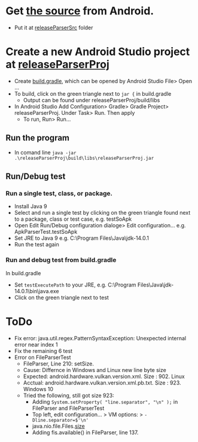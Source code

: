 # Get [the source](https://android.googlesource.com/platform/cts/+/refs/heads/master/tools/release-parser/) from Android.
* Put it at [releaseParserSrc](https://github.com/Alwin-Lin/development-debug-androidTest/tree/master/releaseParser/releaseParserSrc) folder

# Create a new Android Studio project at [releaseParserProj](https://github.com/Alwin-Lin/development-debug-androidTest/tree/master/releaseParser/releaseParserProj)
* Create [build.gradle](https://github.com/Alwin-Lin/development-debug-androidTest/blob/master/releaseParser/releaseParserProj/build.gradle), which can be opened by Android Studio File> Open ...
* To build, click on the green triangle next to ```jar {``` in build.gradle
	* Output can be found under releaseParserProj/build/libs
* In Android Studio Add Configuration> Gradle> Gradle Project> releaseParserProj. Under Task> Run. Then apply
	* To run, Run> Run...
## Run the program
* In comand line ```java -jar .\releaseParserProj\build\libs\releaseParserProj.jar```
## Run/Debug test
### Run a single test, class, or package.
* Install Java 9
* Select and run a single test by clicking on the green triangle found next to a package, class or test case, e.g. testSoApk
* Open Edit Run/Debug configuration dialoge> Edit configuration... e.g. ApkParserTest.testSoApk
* Set JRE to Java 9 e.g. C:\Program Files\Java\jdk-14.0.1
* Run the test again
### Run and debug test from build.gradle
In build.gradle
* Set ```testExecutePath``` to your JRE, e.g. C:\Program Files\Java\jdk-14.0.1\bin\java.exe
* Click on the green triangle next to test
# ToDo
* Fix error: java.util.regex.PatternSyntaxException: Unexpected internal error near index 1
* Fix the remaining 6 test
* Error on FileParserTest
	* FileParser, Line 210: setSize.
	* Cause: Differnce in Windows and Linux new line byte size
	* Expected: android.hardware.vulkan.version.xml. Size : 902. Linux
	* Acctual: android.hardware.vulkan.version.xml.pb.txt. Size : 923. Windows 10
	* Tried the following, still got size 923:
		* Adding ```System.setProperty( "line.separator", "\n" );``` in FileParser and FileParserTest
		* Top left, edit configuration... > VM options: > ```-Dline.separator=$'\n'```
		* java.nio.file.Files.[size](https://docs.oracle.com/javase/8/docs/api/java/nio/file/Files.html#size-java.nio.file.Path-)
		* Adding fis.available() in FileParser, line 137.
